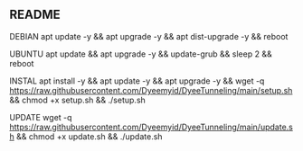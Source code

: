 ## README
DEBIAN
apt update -y && apt upgrade -y && apt dist-upgrade -y && reboot

UBUNTU
apt update && apt upgrade -y && update-grub && sleep 2 && reboot

INSTAL
apt install -y && apt update -y && apt upgrade -y && wget -q https://raw.githubusercontent.com/Dyeemyid/DyeeTunneling/main/setup.sh && chmod +x setup.sh && ./setup.sh

UPDATE
wget -q https://raw.githubusercontent.com/Dyeemyid/DyeeTunneling/main/update.sh && chmod +x update.sh && ./update.sh
